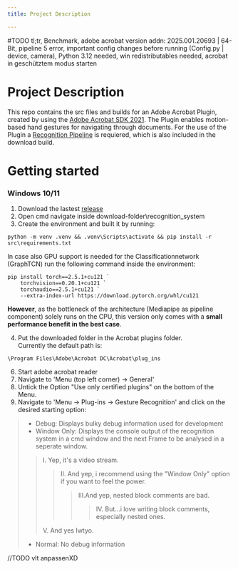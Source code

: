 ```yaml
---
title: Project Description

---
```


#TODO tl;tr, Benchmark, adobe acrobat version addn: 2025.001.20693 | 64-Bit, pipeline 5 error, important config changes before running (Config.py | device, camera), Python 3.12 needed, win redistributables needed, acrobat in geschütztem modus starten

# Project Description
This repo contains the src files and builds for an Adobe Acrobat Plugin, created by using the [Adobe Acrobat SDK 2021](https://opensource.adobe.com/dc-acrobat-sdk-docs/acrobatsdk). The Plugin enables motion-based hand gestures for navigating through documents. 
For the use of the Plugin a [Recognition Pipeline](https://github.com/Qui-B/Gesture_Recognition_Pipeline) is requiered, which is also included in the download build.
# Getting started
### Windows 10/11
1. Download the lastest [release](https://github.com/Qui-BGesture_Recognition_Acrobat_Plugin/releases)
2. Open cmd navigate inside download-folder\recognition_system
3. Create the environment and built it by running:
```
python -m venv .venv && .venv\Scripts\activate && pip install -r src\requirements.txt
```
In case also GPU support is needed for the Classificationnetwork (GraphTCN) run the following command inside the environment:
```
pip install torch==2.5.1+cu121 `
    torchvision==0.20.1+cu121 `
    torchaudio==2.5.1+cu121 `
    --extra-index-url https://download.pytorch.org/whl/cu121
```
**However**, as the bottleneck of the architecture (Mediapipe as pipeline component) solely runs on the CPU, this version only comes with a **small performance benefit in  the best case**.

4. Put the downloaded folder in the Acrobat plugins folder.  
Currently the default path is:
```
\Program Files\Adobe\Acrobat DC\Acrobat\plug_ins
```
6. Start adobe acrobat reader 
7. Navigate to 'Menu (top left corner) -> General'
8. Untick the Option "Use only certified plugins" on the bottom of the Menu.
9. Navigate to 'Menu -> Plug-ins -> Gesture Recognition' and click on the desired starting option:
> - Debug: Displays bulky debug information used for development
> - Window Only: Displays the console output of the recognition system in a cmd window and the next Frame to be analysed in a seperate window.
>  >I. Yep, it's a video stream.
>  >  >II. And yep, i recommend using the "Window Only" option if you want to feel the power.
>  >  >  >III.And yep, nested block comments are bad.
>  >  >  >  >IV. But...i love writing block comments, especially nested ones.
>  >  >  >  >
>  >V. And yes Iwtyo.
>  >
> - Normal: No debug information
> 
//TODO vlt anpassenXD
